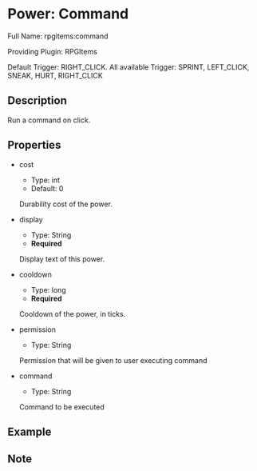 # Power: Command

<!-- This file is generated ingame by `/rpgitem gen-wiki`. -->
<!-- Please only edit between "beginCustomXXXX" and "endCustomXXXX".  -->
<!-- If you want to edit description of this power or property, -->
<!-- please edit corresponding section in "resources/lang/en_US.yml" -->

Full Name: rpgitems:command

Providing Plugin: RPGItems

Default Trigger: RIGHT_CLICK. All available Trigger: SPRINT, LEFT_CLICK, SNEAK, HURT, RIGHT_CLICK

<!-- beginCustomHeader -->
<!-- endCustomHeader -->

## Description

Run a command on click.
<!-- beginCustomDescription -->
<!-- endCustomDescription -->

## Properties

* cost

  * Type: int
  * Default: 0

  Durability cost of the power.

* display

  * Type: String
  * **Required**

  Display text of this power.

* cooldown

  * Type: long
  * **Required**

  Cooldown of the power, in ticks.

* permission

  * Type: String

  Permission that will be given to user executing command

* command

  * Type: String

  Command to be executed


<!-- beginCustomProperties -->
<!-- endCustomProperties -->

## Example

<!-- beginCustomExample -->
<!-- endCustomExample -->

## Note

<!-- beginCustomNote -->
<!-- endCustomNote -->